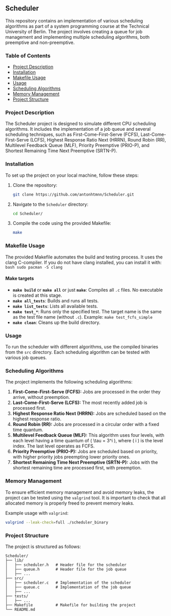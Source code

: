 ## Scheduler

This repository contains an implementation of various scheduling algorithms as part of a system programming course at the Technical University of Berlin. The project involves creating a queue for job management and implementing multiple scheduling algorithms, both preemptive and non-preemptive.

### Table of Contents

- [Project Description](#project-description)
- [Installation](#installation)
- [Makefile Usage](#makefile-usage)
- [Usage](#usage)
- [Scheduling Algorithms](#scheduling-algorithms)
- [Memory Management](#memory-management)
- [Project Structure](#project-structure)

### Project Description

The Scheduler project is designed to simulate different CPU scheduling algorithms. It includes the implementation of a job queue and several scheduling techniques, such as First-Come-First-Serve (FCFS), Last-Come-First-Serve (LCFS), Highest Response Ratio Next (HRRN), Round Robin (RR), Multilevel Feedback Queue (MLF), Priority Preemptive (PRIO-P), and Shortest Remaining Time Next Preemptive (SRTN-P).

### Installation

To set up the project on your local machine, follow these steps:

1. Clone the repository:
    ```bash
    git clone https://github.com/antonhtmnn/Scheduler.git
    ```
2. Navigate to the `Scheduler` directory:
    ```bash
    cd Scheduler/
    ```
3. Compile the code using the provided Makefile:
    ```bash
    make
    ```

### Makefile Usage

The provided Makefile automates the build and testing process. It uses the clang C-compiler. If you do not have clang installed, you can install it with:
    ```bash
    sudo pacman -S clang
    ```
    
#### Make targets

- **`make build`** or **`make all`** or just **`make`**: Compiles all `.c` files. No executable is created at this stage.
- **`make all_tests`**: Builds and runs all tests.
- **`make list_tests`**: Lists all available tests.
- **`make test_*`**: Runs only the specified test. The target name is the same as the test file name (without `.c`). Example: `make test_fcfs_simple`
- **`make clean`**: Cleans up the build directory.

### Usage

To run the scheduler with different algorithms, use the compiled binaries from the `src` directory. Each scheduling algorithm can be tested with various job queues.

### Scheduling Algorithms

The project implements the following scheduling algorithms:

1. **First-Come-First-Serve (FCFS):** Jobs are processed in the order they arrive, without preemption.
2. **Last-Come-First-Serve (LCFS):** The most recently added job is processed first.
3. **Highest Response Ratio Next (HRRN):** Jobs are scheduled based on the highest response ratio.
4. **Round Robin (RR):** Jobs are processed in a circular order with a fixed time quantum.
5. **Multilevel Feedback Queue (MLF):** This algorithm uses four levels, with each level having a time quantum of \( \tau = 3^i \), where \( i \) is the level index. The last level operates as FCFS.
6. **Priority Preemptive (PRIO-P):** Jobs are scheduled based on priority, with higher priority jobs preempting lower priority ones.
7. **Shortest Remaining Time Next Preemptive (SRTN-P):** Jobs with the shortest remaining time are processed first, with preemption.

### Memory Management

To ensure efficient memory management and avoid memory leaks, the project can be tested using the `valgrind` tool. It is important to check that all allocated memory is properly freed to prevent memory leaks.

Example usage with `valgrind`:
```bash
valgrind --leak-check=full ./scheduler_binary
```

### Project Structure
The project is structured as follows:

```
Scheduler/
├── lib/
│   ├── scheduler.h   # Header file for the scheduler
│   ├── queue.h       # Header file for the job queue
│   ├── ...
├── src/
│   ├── scheduler.c   # Implementation of the scheduler
│   ├── queue.c       # Implementation of the job queue
│   ├── ...
├── tests/
│   ├── ...
├── Makefile          # Makefile for building the project
└── README.md
```
